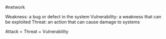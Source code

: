 #network

Weakness: a bug or defect in the system
Vulnerability: a weakness that can be exploited
Threat: an action that can cause damage to systems

Attack = Threat + Vulnerability